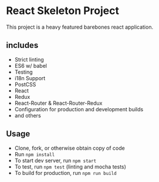 # React Skeleton Project

This project is a heavy featured barebones react application.

## includes

- Strict linting
- ES6 w/ babel
- Testing
- i18n Support
- PostCSS
- React
- Redux
- React-Router & React-Router-Redux
- Configuration for production and development builds
- and others

## Usage

- Clone, fork, or otherwise obtain copy of code
- Run `npm install`
- To start dev server, run `npm start`
- To test, run `npm test` (linting and mocha tests)
- To build for production, run `npm run build`
